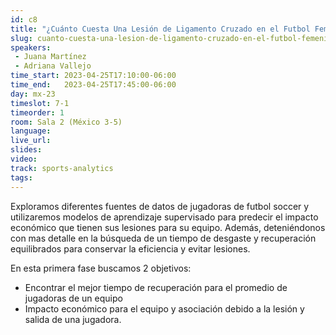 ```yaml
---
id: c8
title: "¿Cuánto Cuesta Una Lesión de Ligamento Cruzado en el Futbol Femenil?"
slug: cuanto-cuesta-una-lesion-de-ligamento-cruzado-en-el-futbol-femenil
speakers:
 - Juana Martínez
 - Adriana Vallejo
time_start: 2023-04-25T17:10:00-06:00
time_end:   2023-04-25T17:45:00-06:00
day: mx-23
timeslot: 7-1
timeorder: 1
room: Sala 2 (México 3-5)
language: 
live_url: 
slides: 
video: 
track: sports-analytics
tags:
---
```



Exploramos diferentes fuentes de datos de jugadoras de futbol soccer  y utilizaremos modelos de aprendizaje supervisado para predecir el impacto económico que tienen sus lesiones para su equipo. Además, deteniéndonos con mas detalle en la búsqueda de un tiempo de desgaste y recuperación equilibrados para conservar la eficiencia y evitar lesiones. 

En esta primera fase buscamos 2 objetivos:

- Encontrar el mejor tiempo de recuperación para el promedio de jugadoras de un equipo 
- Impacto económico para el equipo y asociación debido a la lesión y salida de una jugadora.